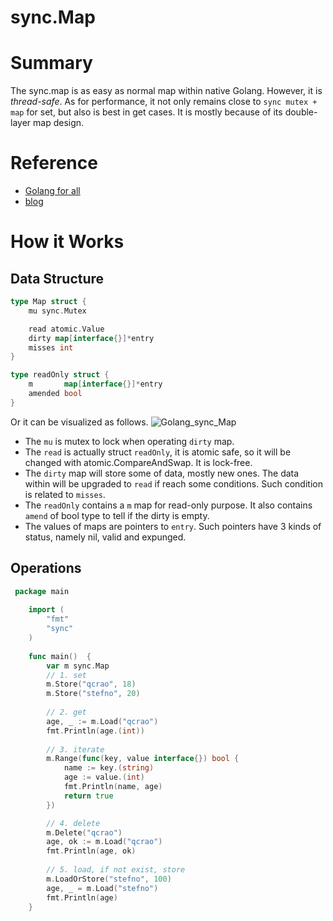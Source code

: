 # sync.Map
# Summary
The sync.map is as easy as normal map within native Golang. However, it is *thread-safe*. As for performance, it not only remains close to `sync mutex + map` for set, but also is best in get cases. It is mostly because of its double-layer map design.
# Reference
- [Golang for all](https://golangforall.com/en/post/sync-map.html)
- [blog](https://www.ququ123.top/2022/04/golang_sync_map_principle/)
# How it Works
## Data Structure
```go
type Map struct {
	mu sync.Mutex

	read atomic.Value
	dirty map[interface{}]*entry
	misses int
}

type readOnly struct {
	m       map[interface{}]*entry
	amended bool 
}
```
Or it can be visualized as follows.
![Golang_sync_Map](https://github.com/vinland-avalon/Readings/blob/main/images/Golang_sync_Map.png?raw=true)
- The `mu` is mutex to lock when operating `dirty` map. 
- The `read` is actually struct `readOnly`, it is atomic safe, so it will be changed with atomic.CompareAndSwap. It is lock-free.
- The `dirty` map will store some of data, mostly new ones. The data within will be upgraded to `read` if reach some conditions. Such condition is related to `misses`.
- The `readOnly` contains a `m` map for read-only purpose. It also contains `amend` of bool type to tell if the dirty is empty.
- The values of maps are pointers to `entry`. Such pointers have 3 kinds of status, namely nil, valid and expunged.
## Operations
```go
 package main
    
    import (
    	"fmt"
    	"sync"
    )
    
    func main()  {
    	var m sync.Map
    	// 1. set
    	m.Store("qcrao", 18)
    	m.Store("stefno", 20)
    
    	// 2. get
    	age, _ := m.Load("qcrao")
    	fmt.Println(age.(int))
    
    	// 3. iterate
    	m.Range(func(key, value interface{}) bool {
    		name := key.(string)
    		age := value.(int)
    		fmt.Println(name, age)
    		return true
    	})

    	// 4. delete
    	m.Delete("qcrao")
    	age, ok := m.Load("qcrao")
    	fmt.Println(age, ok)
    
    	// 5. load, if not exist, store
    	m.LoadOrStore("stefno", 100)
    	age, _ = m.Load("stefno")
    	fmt.Println(age)
    }
```